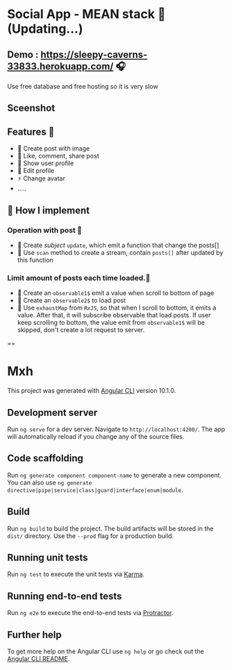 # Social App - MEAN stack 👋 (Updating...)

## Demo : https://sleepy-caverns-33833.herokuapp.com/ 🎧

Use free database and free hosting so it is very slow

## Sceenshot


## Features 🔭

- 🔭 Create post with image
- 🌱 Like, comment, share post
- 👯 Show user profile
- 🥅 Edit profile
- ⚡ Change avatar
- .....

## 🔭 How I implement

### Operation with post 📕

- 🌱 Create _subject_ `update`, which emit a function that change the posts[]
- 🌱 Use `scan` method to create a stream, contain `posts[]` after updated by this function

### Limit amount of posts each time loaded.📕

- 🌱 Create an `observable1$` emit a value when scroll to bottom of page
- 🌱 Create an `observable2$` to load post
- 🌱 Use `exhaustMap` from `RxJS`, so that when I scroll to bottom, it emits a value. After that, it will subscribe observable that load posts. If user keep scrolling to bottom, the value emit from `observable1$` will be skipped, don't create a lot request to server.

==

# Mxh

This project was generated with [Angular CLI](https://github.com/angular/angular-cli) version 10.1.0.

## Development server

Run `ng serve` for a dev server. Navigate to `http://localhost:4200/`. The app will automatically reload if you change any of the source files.

## Code scaffolding

Run `ng generate component component-name` to generate a new component. You can also use `ng generate directive|pipe|service|class|guard|interface|enum|module`.

## Build

Run `ng build` to build the project. The build artifacts will be stored in the `dist/` directory. Use the `--prod` flag for a production build.

## Running unit tests

Run `ng test` to execute the unit tests via [Karma](https://karma-runner.github.io).

## Running end-to-end tests

Run `ng e2e` to execute the end-to-end tests via [Protractor](http://www.protractortest.org/).

## Further help

To get more help on the Angular CLI use `ng help` or go check out the [Angular CLI README](https://github.com/angular/angular-cli/blob/master/README.md).
